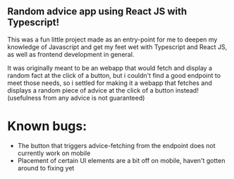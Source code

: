 ## Random advice app using React JS  with Typescript!

This was a fun little project made as an entry-point for me to deepen my knowledge of Javascript and get my feet wet with Typescript and React JS, as well as frontend development in general.

It was originally meant to be an webapp that would fetch and display a random fact at the click of a button, but i couldn't find a good endpoint to meet those needs, so i settled for making it a webapp that fetches and displays a random piece of advice at the click of a button instead! (usefulness from any advice is not guaranteed)

# Known bugs:
* The button that triggers advice-fetching from the endpoint does not currently work on mobile
* Placement of certain UI elements are a bit off on mobile, haven't gotten around to fixing yet
